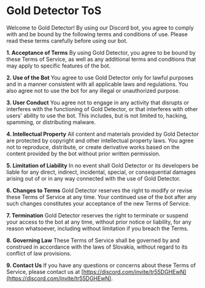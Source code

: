 # Gold Detector ToS

Welcome to Gold Detector! By using our Discord bot, you agree to comply with and be bound by the following terms and conditions of use. Please read these terms carefully before using our bot.

**1. Acceptance of Terms**
By using Gold Detector, you agree to be bound by these Terms of Service, as well as any additional terms and conditions that may apply to specific features of the bot.

**2. Use of the Bot**
You agree to use Gold Detector only for lawful purposes and in a manner consistent with all applicable laws and regulations. You also agree not to use the bot for any illegal or unauthorized purpose.

**3. User Conduct**
You agree not to engage in any activity that disrupts or interferes with the functioning of Gold Detector, or that interferes with other users' ability to use the bot. This includes, but is not limited to, hacking, spamming, or distributing malware.

**4. Intellectual Property**
All content and materials provided by Gold Detector are protected by copyright and other intellectual property laws. You agree not to reproduce, distribute, or create derivative works based on the content provided by the bot without prior written permission.

**5. Limitation of Liability**
In no event shall Gold Detector or its developers be liable for any direct, indirect, incidental, special, or consequential damages arising out of or in any way connected with the use of Gold Detector.

**6. Changes to Terms**
Gold Detector reserves the right to modify or revise these Terms of Service at any time. Your continued use of the bot after any such changes constitutes your acceptance of the new Terms of Service.

**7. Termination**
Gold Detector reserves the right to terminate or suspend your access to the bot at any time, without prior notice or liability, for any reason whatsoever, including without limitation if you breach the Terms.

**8. Governing Law**
These Terms of Service shall be governed by and construed in accordance with the laws of Slovakia, without regard to its conflict of law provisions.

**9. Contact Us**
If you have any questions or concerns about these Terms of Service, please contact us at [https://discord.com/invite/tr55DGHEwN](https://discord.com/invite/tr55DGHEwN).
